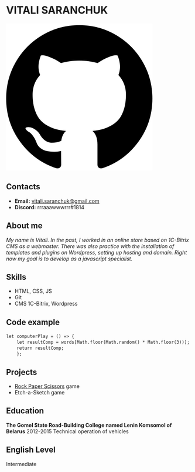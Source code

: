 # VITALI SARANCHUK
![deftonjke github](25231.svg)


## Contacts
* **Email:** [vitali.saranchuk@gmail.com][1]
* **Discord:** rrraaawwwrrr#1814

## About me
*My name is Vitali. In the past, I worked in an online store based on 1C-Bitrix CMS as a webmaster. There was also practice with the installation of templates and plugins on Wordpress, setting up hosting and domain. Right now my goal is to develop as a javascript specialist.*

## Skills
* HTML, CSS, JS
* Git
* CMS 1C-Bitrix, Wordpress

## Code example
```
let computerPlay = () => {
    let resultComp = words[Math.floor(Math.random() * Math.floor(3))];
    return resultComp;
    };
```

## Projects
* [Rock Paper Scissors][2] game
* Etch-a-Sketch game

## Education
 **The Gomel State Road-Building College named Lenin Komsomol of Belarus**
2012-2015 Technical operation of vehicles

## English Level
Intermediate

[1]: mailto:vitali.saranchuk@gmail.com
[2]: https://github.com/deftonjke/RockPaperScissors